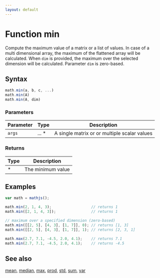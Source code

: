 ```yaml
---
layout: default
---
```


# Function min

Compute the maximum value of a matrix or a  list of values.
In case of a multi dimensional array, the maximum of the flattened array
will be calculated. When `dim` is provided, the maximum over the selected
dimension will be calculated. Parameter `dim` is zero-based.


## Syntax

```js
math.min(a, b, c, ...)
math.min(A)
math.min(A, dim)
```

### Parameters

Parameter | Type | Description
--------- | ---- | -----------
`args` | ... * | A single matrix or or multiple scalar values

### Returns

Type | Description
---- | -----------
* | The minimum value


## Examples

```js
var math = mathjs();

math.min(2, 1, 4, 3);                  // returns 1
math.min([2, 1, 4, 3]);                // returns 1

// maximum over a specified dimension (zero-based)
math.min([[2, 5], [4, 3], [1, 7]], 0); // returns [1, 3]
math.min([[2, 5], [4, 3], [1, 7]], 1); // returns [2, 3, 1]

math.max(2.7, 7.1, -4.5, 2.0, 4.1);    // returns 7.1
math.min(2.7, 7.1, -4.5, 2.0, 4.1);    // returns -4.5
```


## See also

[mean](mean.html),
[median](median.html),
[max](max.html),
[prod](prod.html),
[std](std.html),
[sum](sum.html),
[var](var.html)


<!-- Note: This file is automatically generated from source code comments. Changes made in this file will be overridden. -->
